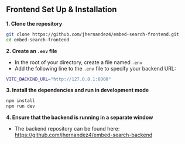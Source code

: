 ## Frontend Set Up & Installation
**1. Clone the repository**
```bash
git clone https://github.com/jhernandez4/embed-search-frontend.git
cd embed-search-frontend 
```

**2. Create an `.env` file**
* In the root of your directory, create a file named `.env`
* Add the following line to the `.env` file to specify your backend URL:
```bash
VITE_BACKEND_URL="http://127.0.0.1:8000"
```

**3. Install the dependencies and run in development mode**
```bash
npm install
npm run dev
```

**4. Ensure that the backend is running in a separate window**
* The backend repository can be found here:
https://github.com/jhernandez4/embed-search-backend